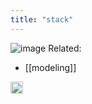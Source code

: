 ```yaml
---
title: "stack"
---
```


![image](https://gyazo.com/705562ef24f57c07ae1520ac6471f6e5/thumb/1000)
Related:
- [[modeling]]

<img src='https://scrapbox.io/api/pages/nishio/en/icon' alt='en.icon' height="19.5"/>